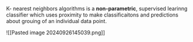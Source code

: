 K- nearest neighbors algorithms is a **non-parametric**, supervised learinng classifier which uses proximity to make classificaitons and predictions about grouing of an individual data point.


![[Pasted image 20240926145039.png]]

